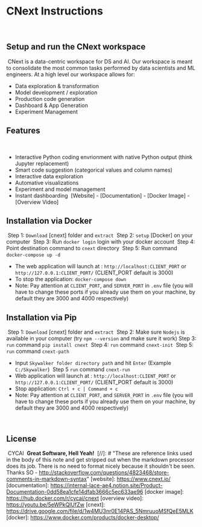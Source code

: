 # CNext Instructions
​
## Setup and run the CNext workspace
​
CNext is a data-centric workspace for DS and AI. Our workspace is meant to consolidate the most common tasks performed by data scientists and ML engineers. At a high level our workspace allows for:
​
-   Data exploration & transformation
-   Model development / exploration
-   Production code generation
-   Dashboard & App Generation
-   Experiment Management
​
## Features
​
-   Interactive Python coding envrionment with native Python output (think Jupyter replacement)
-   Smart code suggestion (categorical values and column names)
-   Interactive data exploration
-   Automative visualizations
-   Experiment and model management
-   Instant dashboarding
​
[Website] - [Documentation] - [Docker Image] - [Overview Video]
​
## Installation via Docker
​
Step 1: `Download` [cnext] folder and `extract`
​
Step 2: `setup` [Docker] on your computer
​
Step 3: Run `docker login` login with your docker account
​
Step 4: Point destination command to `cnext` directory
​
Step 5: Run command `docker-compose up -d`
​
-   The web application will launch at : `http://localhost:CLIENT_PORT` or `http://127.0.0.1:CLIENT_PORT/` (CLIENT_PORT default is 3000)
-   To stop the application: `docker-compose down`
-   Note: Pay attention at `CLIENT_PORT`, and `SERVER_PORT` in `.env` file (you will have to change these ports if you already use them on your machine, by default they are 3000 and 4000 respectively)
​
## Installation via Pip
​
Step 1: `Download` [cnext] folder and `extract`
​
Step 2: Make sure `Nodejs` is available in your computer (try `npm --version` and make sure it work)
​
Step 3: `run` command `pip install cnext`
​
Step 4: `run` command `cnext-init`
​
Step 5: `run` command `cnext-path`
​
-   Input `Skywalker folder directory path` and hit `Enter` (Example `C:/Skywalker`)
​
Step 5 `run` command `cnext-run`
​
-   Web application will launch at : `http://localhost:CLIENT_PORT` or `http://127.0.0.1:CLIENT_PORT/` (CLIENT_PORT default is 3000)
-   Stop application: `Ctrl + c | Command + c`
-   Note: Pay attention at `CLIENT_PORT`, and `SERVER_PORT` in `.env` file (you will have to change these ports if you already use them on your machine, by default they are 3000 and 4000 respectively)
​
<!-- ## Comments
​
Quoc Tran - Principal Data Scientist - Walmart Lab
​
> Save the deployment time: our sientists usually develop the model on python
> notebooks, then transfer the final model to software engineers to make the code
> ready for deployment. This step is time-comuming and sometimes a bottleneck
> when the engineers are too busy or can not replicate the same results as in the notebook.
> Cnext helps eliminate this step since the code is deployment-ready.
> We have an internal team to try to automate this step but so far the results are limited.
​
> CNext also has helped speed up the data discovery step since we can conveniently
> see all the data with different formats in the same place together with just the same
> common slice and dice techniques that our scientists are very famiilar with.
​
> Save time in parameter tuning and model output evaluation: for classification tasks,
> most of our training time is used at parameter tuning and evaluating the model
> output in underperformed classes. CNext has helped save a lot of time here since
> we can visualize the result fast after running and can reduce the time in between runs.
​
Xian Fang - Sr.Data Scientist - Roofstock
​
> Realy like the normal coding interface and the intergration with data and models as
> the first class citizen. The window layout makes it very easy to see data while working on
> transformations and building models.
​
Karim Filali - Principal Applied Scientist - Microsoft
​
> CNext addresses a crucial and, in many ways, overlooked aspect of ML development
> that requires good understanding of the data and detection of any anomalies or patterns
> indicative of biased collection or insufficient coverage of important phenomena.
​
> CNext integrated approach helps automate and guide many of the routine operations in
> a Data Scient pipeline, similar to how modern software engineering tools help with
> writing code via completion, search functionality, static analysis, common bug detection, profilling, ...
> Reducing Scientists' cognitive load in areas involving data preparation, standardized trainning/testing
> patterns, and hyperparameter search helps them focus on what is truly unique to their ML application.
​
Anh Dinh - Sr. Manager machine Learning - Zendesk
​
> CNext is particulary useful for data scientists on my team to iterate quikly on their experiments.
> Without CNext, the bottleneck in their research workflow is the ability to switch from the data
> exploration phase to model research phase and back to data exploration seamlessly. By having these two phases fully integrated into a single view, it helps scientists to keep the context and make changes more effectively. If there is VSCode for software engineers, CNext yields potentital for a much needed development environment for data scientists. -->
​
## License
​
CYCAI
​
**Great Software, Hell Yeah!**
​
[//]: # "These are reference links used in the body of this note and get stripped out when the markdown processor does its job. There is no need to format nicely because it shouldn't be seen. Thanks SO - http://stackoverflow.com/questions/4823468/store-comments-in-markdown-syntax"
[website]: https://www.cnext.io/
[documentation]: https://internal-lace-ae4.notion.site/Product-Documentation-0dd58ea1cfe14dfab3666c5ec633ae96
[docker image]: https://hub.docker.com/r/cycai/cnext
[overview video]: https://youtu.be/5eWPkQIUfZw
[cnext]: https://drive.google.com/file/d/1w4MU3nr0E14PAS_5NmruuoMSfQeE5MLK
[docker]: https://www.docker.com/products/docker-desktop/
​
<!--
# Build a image and update version
docker tag [image-name:tag] [new-image-name:new-tag-version]
docker login -u [user] -p [password]
docker push [new-image-name:new-tag-version] -->